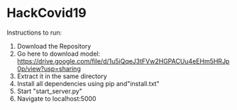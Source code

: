 # HackCovid19

Instructions to run:

1) Download the Repository
2) Go here to download model:
    https://drive.google.com/file/d/1u5iQqeJ3tFVw2HGPACUu4eEHm5HRJp0p/view?usp=sharing
3) Extract it in the same directory
4) Install all dependencies using pip and"install.txt"
5) Start "start_server.py"
6) Navigate to localhost:5000
